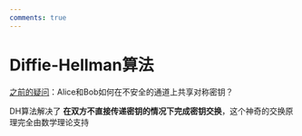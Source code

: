 ```yaml
---
comments: true
--- 
```


# Diffie-Hellman算法

[之前的疑问](7-MACs.md#aead:~:text=%E5%AE%8C%E6%95%B4%E6%80%A7/%E8%BA%AB%E4%BB%BD%E9%AA%8C%E8%AF%81-,Question,-%E5%AF%B9%E7%A7%B0%E5%AF%86%E9%92%A5)：Alice和Bob如何在不安全的通道上共享对称密钥？

DH算法解决了 **在双方不直接传递密钥的情况下完成密钥交换**，这个神奇的交换原理完全由数学理论支持